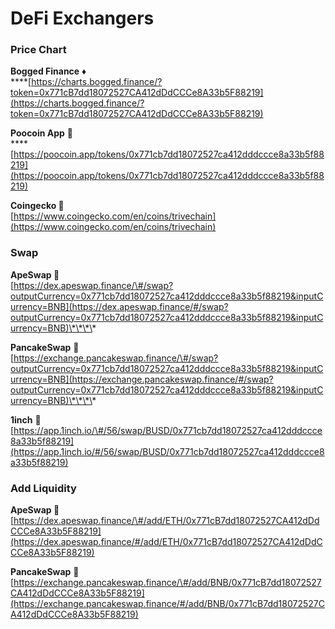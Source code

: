# DeFi Exchangers

### **Price Chart**

**Bogged Finance** ♦️  
****[https://charts.bogged.finance/?token=0x771cB7dd18072527CA412dDdCCCe8A33b5F88219](https://charts.bogged.finance/?token=0x771cB7dd18072527CA412dDdCCCe8A33b5F88219)

**Poocoin App** 💩  
****[https://poocoin.app/tokens/0x771cb7dd18072527ca412dddccce8a33b5f88219](https://poocoin.app/tokens/0x771cb7dd18072527ca412dddccce8a33b5f88219)

**Coingecko 🦎**  
[https://www.coingecko.com/en/coins/trivechain](https://www.coingecko.com/en/coins/trivechain)

### **Swap**

**ApeSwap 🦧**  
[https://dex.apeswap.finance/\#/swap?outputCurrency=0x771cb7dd18072527ca412dddccce8a33b5f88219&inputCurrency=BNB](https://dex.apeswap.finance/#/swap?outputCurrency=0x771cb7dd18072527ca412dddccce8a33b5f88219&inputCurrency=BNB)\*\*\*\*

**PancakeSwap** 🥞   
[https://exchange.pancakeswap.finance/\#/swap?outputCurrency=0x771cb7dd18072527ca412dddccce8a33b5f88219&inputCurrency=BNB](https://exchange.pancakeswap.finance/#/swap?outputCurrency=0x771cb7dd18072527ca412dddccce8a33b5f88219&inputCurrency=BNB)\*\*\*\*

**1inch** 🦄  
[https://app.1inch.io/\#/56/swap/BUSD/0x771cb7dd18072527ca412dddccce8a33b5f88219](https://app.1inch.io/#/56/swap/BUSD/0x771cb7dd18072527ca412dddccce8a33b5f88219)

### Add Liquidity

**ApeSwap 🦧**  
[https://dex.apeswap.finance/\#/add/ETH/0x771cB7dd18072527CA412dDdCCCe8A33b5F88219](https://dex.apeswap.finance/#/add/ETH/0x771cB7dd18072527CA412dDdCCCe8A33b5F88219)

**PancakeSwap** 🥞 [https://exchange.pancakeswap.finance/\#/add/BNB/0x771cB7dd18072527CA412dDdCCCe8A33b5F88219](https://exchange.pancakeswap.finance/#/add/BNB/0x771cB7dd18072527CA412dDdCCCe8A33b5F88219)

